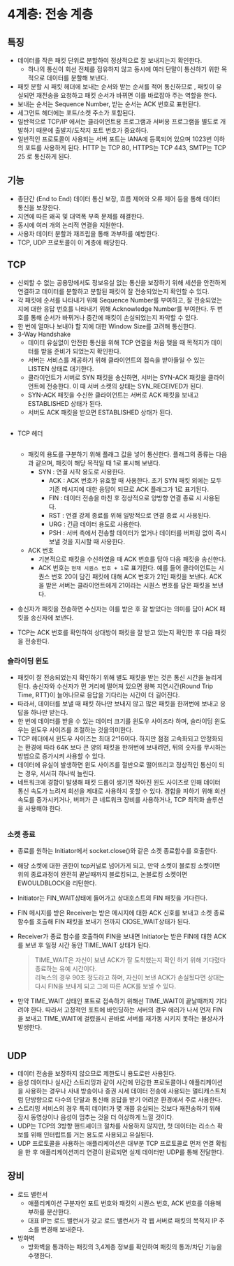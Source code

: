 # 4계층: 전송 계층

## 특징

* 데이터를 작은 패킷 단위로 분할하여 정상적으로 잘 보내지는지 확인한다.
  * 하나의 통신이 회선 전체를 점유하지 않고 동시에 여러 단말이 통신하기 위한 목적으로 데이터를 분할해 보낸다.
* 패킷 분할 시 패킷 헤더에 보내는 순서와 받는 순서를 적어 통신하므로 , 패킷이 유실되면 재전송을 요청하고 패킷 순서가 바뀌면 이를 바로잡아 주는 역할을 한다.
* 보내는 순서는 Sequence Number, 받는 순서는 ACK 번호로 표현된다.
* 세그먼트 헤더에는 포트/소켓 주소가 포함된다.
* 일반적으로 TCP/IP 에서는 클라이언트용 프로그램과 서버용 프로그램을 별도로 개발하기 때문에 출발지/도착지 포트 번호가 중요하다.
* 일반적인 프로토콜이 사용되는 서버 포트는 IANA에 등록되어 있으며 1023번 이하의 포트를 사용하게 된다. HTTP 는 TCP 80, HTTPS는 TCP 443, SMTP는 TCP 25 로 통신하게 된다.

## 기능

* 종단간 (End to End) 데이터 통신 보장, 흐름 제어와 오류 제어 등을 통해 데이터 통신을 보장한다.
* 지연에 따른 왜곡 및 대역폭 부족 문제를 해결한다.
* 동시에 여러 개의 논리적 연결을 지원한다.
* 사용자 데이터 분할과 재조립을 통해 과부하를 예방한다.
* TCP, UDP 프로토콜이 이 계층에 해당한다.

## TCP

* 신뢰할 수 없는 공용망에서도 정보유실 없는 통신을 보장하기 위해 세션을 안전하게 연결하고 데이터를 분할하고 분할된 패킷이 잘 전송되었는지 확인할 수 있다.
* 각 패킷에 순서를 나타내기 위해 Sequence Number를 부여하고, 잘 전송되었는지에 대한 응답 번호를 나타내기 위해 Acknowledge Number를 부여한다. 두 번호를 통해 순서가 바뀌거나 중간에 패킷이 손실되었는지 파악할 수 있다.
* 한 번에 얼마나 보내야 할 지에 대한 Window Size를 고려해 통신한다.
* 3-Way Handshake
  * 데이터 유실없이 안전한 통신을 위해 TCP 연결을 처음 맺을 때 목적지가 데이터를 받을 준비가 되었는지 확인한다.
  * 서버는 서비스를 제공하기 위해 클라이언트의 접속을 받아들일 수 있는 LISTEN 상태로 대기한다.
  * 클라이언트가 서버로 SYN 패킷을 송신하면, 서버는 SYN-ACK 패킷을 클라이언트에 전송한다. 이 때 서버 소켓의 상태는 SYN\_RECEIVED가 된다.
  * SYN-ACK 패킷을 수신한 클라이언트는 서버로 ACK 패킷을 보내고 ESTABLISHED 상태가 된다.
  * 서버도 ACK 패킷을 받으면 ESTABLISHED 상태가 된다.

<figure><img src="../../../.gitbook/assets/image (215).png" alt=""><figcaption></figcaption></figure>

*   TCP 헤더

    <figure><img src="../../../.gitbook/assets/image (216).png" alt=""><figcaption></figcaption></figure>

    * 패킷의 용도를 구분하기 위해 플래그 값을 넣어 통신한다. 플래그의 종류는 다음과 같으며, 패킷이 해당 목적일 때 1로 표시해 보낸다.
      * SYN : 연결 시작 용도로 사용한다.
        * ACK : ACK 번호가 유효할 때 사용한다. 초기 SYN 패킷 외에는 모두 기존 메시지에 대한 응답이 되므로 ACK 플래그가 1로 표기된다.
        * FIN : 데이터 전송을 마친 후 정상적으로 양방향 연결 종료 시 사용된다.
        * RST : 연결 강제 종료를 위해 일방적으로 연결 종료 시 사용된다.
        * URG : 긴급 데이터 용도로 사용한다.
        * PSH : 서버 측에서 전송할 데이터가 없거나 데이터를 버퍼링 없이 즉시 보낼 것을 지시할 때 사용한다.
    * ACK 번호
      * 기본적으로 패킷을 수신하였을 때 ACK 번호를 담아 다음 패킷을 송신한다.
      * ACK 번호는 `현재 시퀀스 번호 + 1`로 표기한다. 예를 들어 클라이언트는 시퀀스 번호 20이 담긴 패킷에 대해 ACK 번호가 21인 패킷을 보낸다. ACK을 받은 서버는 클라이언트에게 21이라는 시퀀스 번호를 담은 패킷을 보낸다.
* 송신자가 패킷을 전송하면 수신자는 이를 받은 후 잘 받았다는 의미를 담아 ACK 패킷을 송신자에 보낸다.
* TCP는 ACK 번호를 확인하여 상대방이 패킷을 잘 받고 있는지 확인한 후 다음 패킷을 전송한다.

### 슬라이딩 윈도

* 패킷이 잘 전송되었는지 확인하기 위해 별도 패킷을 받는 것은 통신 시간을 늘리게 된다. 송신자와 수신자가 먼 거리에 떨어져 있으면 왕복 지연시간(Round Trip Time, RTT)이 늘어나므로 응답을 기다리는 시간이 더 길어진다.
* 따라서, 데이터를 보낼 때 패킷 하나만 보내지 않고 많은 패킷을 한꺼번에 보내고 응답을 하나만 받는다.
* 한 번에 데이터를 받을 수 있는 데이터 크기를 윈도우 사이즈라 하며, 슬라이딩 윈도우는 윈도우 사이즈를 조절하는 것을의미한다.
* TCP 헤더에서 윈도우 사이즈는 최대 2^16이다. 하지만 점점 고속화되고 안정화되는 환경에 따라 64K 보다 큰 양의 패킷을 한꺼번에 보내려면, 뒤의 숫자를 무시하는 방법으로 증가시켜 사용할 수 있다.
* 데이터에 유실이 발생하면 윈도 사이즈를 절반으로 떨어뜨리고 정상적인 통신이 되는 경우, 서서히 하나씩 늘린다.
* 네트워크에 경합이 발생해 패킷 드롭이 생기면 작아진 윈도 사이즈로 인해 데이터 통신 속도가 느려져 회선을 제대로 사용하지 못할 수 있다. 경합을 피하기 위해 회선 속도를 증가시키거나, 버퍼가 큰 네트워크 장비를 사용하거나, TCP 최적화 솔루션을 사용해야 한다.

<figure><img src="../../../.gitbook/assets/image (214).png" alt=""><figcaption></figcaption></figure>

### 소켓 종료

* 종료를 원하는 Initiator에서 socket.close()와 같은 소켓 종료함수를 호출한다.
* 해당 소켓에 대한 권한이 tcp커널로 넘어가게 되고, 만약 소켓이 블로킹 소켓이면 위의 종료과정이 완전히 끝날때까지 블로킹되고, 논블로킹 소켓이면 EWOULDBLOCK을 리턴한다.
* Initiator는 FIN\_WAIT상태에 들어가고 상대호스트의 FIN 패킷을 기다린다.
* FIN 메시지를 받은 Receiver는 받은 메시지에 대한 ACK 신호를 보내고 소켓 종료 함수를 호출해 FIN 패킷을 보내기 전까지 ClOSE\_WAIT상태가 된다.
*   Receiver가 종료 함수를 호출하여 FIN을 보내면 Initiator는 받은 FIN에 대한 ACK를 보낸 후 일정 시간 동안 TIME\_WAIT 상태가 된다.

    > TIME\_WAIT은 자신이 보낸 ACK가 잘 도착했는지 확인 하기 위해 기다렸다 종료하는 유예 시간이다.\
    > 리눅스의 경우 90초 정도라고 하며, 자신이 보낸 ACK가 손실됬다면 상대는 다시 FIN을 보내게 되고 그에 따른 ACK를 보낼 수 있다.

    &#x20;
*   만약 TIME\_WAIT 상태인 포트로 접속하기 위해선 TIME\_WAIT이 끝날때까지 기다려야 한다. 따라서 고정적인 포트에 바인딩하는 서버의 경우 에러가 나서 먼저 FIN을 보내고 TIME\_WAIT에 걸렸을시 곧바로 서버를 재가동 시키지 못하는 불상사가 발생한다.

    &#x20;

<figure><img src="../../../.gitbook/assets/image (1) (1) (1) (1) (1) (1) (1) (1) (1) (1) (1) (1) (1) (1) (1) (1) (1) (1) (1) (1) (1) (1) (1) (1) (1).png" alt=""><figcaption></figcaption></figure>

## UDP

* 데이터 전송을 보장하지 않으므로 제한도니 용도로만 사용된다.
* 음성 데이터나 실시간 스트리밍과 같이 시간에 민감한 프로토콜이나 애플리케이션을 사용하는 경우나 사내 방송이나 증권 시세 데이터 전송에 사용되는 멀티캐스트처럼 단방향으로 다수의 단말과 통신해 응답을 받기 어려운 환경에서 주로 사용한다.
* 스트리밍 서비스의 경우 특히 데이터가 몇 개쯤 유실되는 것보다 재전송하기 위해 잠시 동영상이나 음성이 멈추는 것을 더 이상하게 느낄 것이다.
* UDP는 TCP의 3방향 핸드셰이크 절차를 사용하지 않지만, 첫 데이터는 리소스 확보를 위해 인터럽트를 거는 용도로 사용되고 유실된다.
* UDP 프로토콜을 사용하는 애플리케이션은 대부분 TCP 프로토콜로 먼저 연결 확립을 한 후 애플리케이션끼리 연결이 완료되면 실제 데이터만 UDP를 통해 전달한다.

## 장비

* 로드 밸런서
  * 애플리케이션 구분자인 포트 번호와 패킷의 시퀀스 번호, ACK 번호를 이용해 부하를 분산한다.
  * 대표 IP는 로드 밸런서가 갖고 로드 밸런서가 각 웹 서버로 패킷의 목적지 IP 주소를 변경해 보내준다.
* 방화벽
  * 방화벽을 통과하는 패킷의 3,4계층 정보를 확인하여 패킷의 통과/차단 기능을 수행한다.
